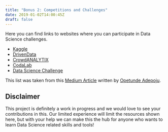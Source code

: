 ```yaml
---
title: "Bonus 2: Competitions and Challenges"
date: 2019-01-02T14:00:45Z
draft: false
---
```


Here you can find links to websites where you can participate in Data Science challenges.

- [Kaggle](https://www.kaggle.com/)
- [DrivenData](https://www.drivendata.org/)
- [CrowdANALYTIX](https://www.crowdanalytix.com/community)
- [CodaLab](http://codalab.org/)
- [Data Science Challenge](https://www.datasciencechallenge.org/)

This list was taken from this [Medium Article](https://medium.com/@opetundeadepoju/data-science-competition-platforms-you-need-to-know-about-55b6840c087e) written by [Opetunde Adepoju](https://medium.com/@opetundeadepoju).

## Disclaimer

This project is definitely a work in progress and we would love to see your contributions in this. Our limited experience will limit the resources shown here, but with your help we can make this the hub for anyone who wants to learn Data Science related skills and tools!
